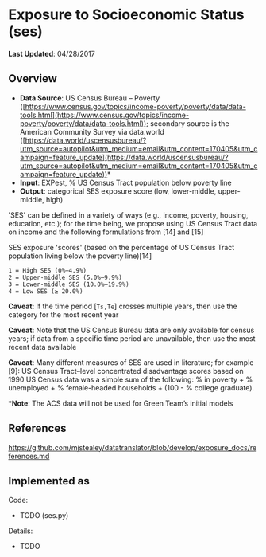 # Exposure to Socioeconomic Status (ses)

**Last Updated**: 04/28/2017

## Overview

- **Data Source**: US Census Bureau – Poverty ([https://www.census.gov/topics/income-poverty/poverty/data/data-tools.html](https://www.census.gov/topics/income-poverty/poverty/data/data-tools.html)); secondary source is the American Community Survey via data.world ([https://data.world/uscensusbureau/?utm_source=autopilot&utm_medium=email&utm_content=170405&utm_campaign=feature_update](https://data.world/uscensusbureau/?utm_source=autopilot&utm_medium=email&utm_content=170405&utm_campaign=feature_update))*
- **Input**: EXPest, % US Census Tract population below poverty line
- **Output**: categorical SES exposure score (low, lower-middle, upper-middle, high)

'SES' can be defined in a variety of ways (e.g., income, poverty, housing, education, etc.); for the time being, we propose using US Census Tract data on income and the following formulations from [14] and [15]

SES exposure 'scores' (based on the percentage of US Census Tract population living below the poverty line)[14]  

```
1 = High SES (0%–4.9%)
2 = Upper-middle SES (5.0%–9.9%)
3 = Lower-middle SES (10.0%–19.9%)
4 = Low SES (≥ 20.0%)
```

**Caveat**: If the time period [`Ts,Te`] crosses multiple years, then use the category for the most recent year

**Caveat**: Note that the US Census Bureau data are only available for census years; if data from a specific time period are unavailable, then use the most recent data available 

**Caveat**: Many different measures of SES are used in literature; for example [9]: US Census Tract–level concentrated disadvantage scores based on 1990 US Census data was a simple sum of the following: % in poverty + % unemployed + % female-headed households + (100 - % college graduate).

***Note**: The ACS data will not be used for Green Team’s initial models

## References
https://github.com/mjstealey/datatranslator/blob/develop/exposure_docs/references.md

## Implemented as

Code: 

- TODO (ses.py)

Details:

- TODO
